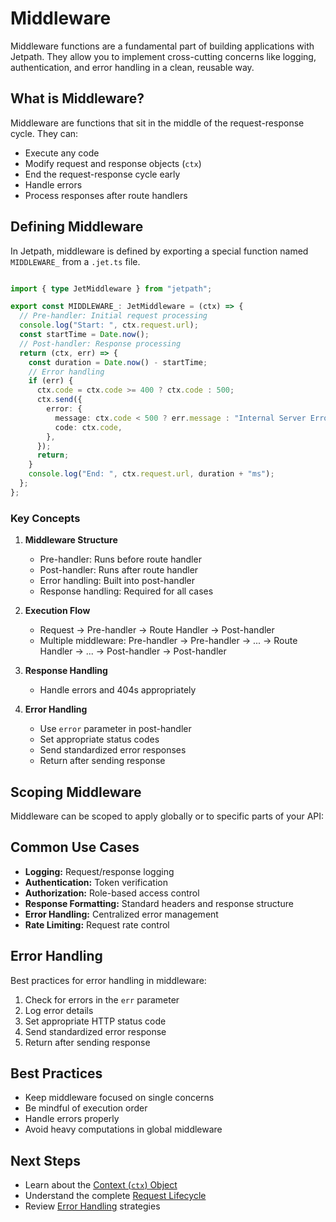 <docmach type="wrapper" file="docs/fragments/docs.html" replacement="content">

# Middleware

Middleware functions are a fundamental part of building applications with Jetpath. They allow you to implement cross-cutting concerns like logging, authentication, and error handling in a clean, reusable way.

## What is Middleware?

Middleware are functions that sit in the middle of the request-response cycle. They can:

- Execute any code
- Modify request and response objects (`ctx`)
- End the request-response cycle early
- Handle errors
- Process responses after route handlers

## Defining Middleware

In Jetpath, middleware is defined by exporting a special function named `MIDDLEWARE_` from a `.jet.ts` file.

```typescript

import { type JetMiddleware } from "jetpath";

export const MIDDLEWARE_: JetMiddleware = (ctx) => {
  // Pre-handler: Initial request processing
  console.log("Start: ", ctx.request.url);
  const startTime = Date.now();
  // Post-handler: Response processing
  return (ctx, err) => {
    const duration = Date.now() - startTime;
    // Error handling
    if (err) {
      ctx.code = ctx.code >= 400 ? ctx.code : 500;
      ctx.send({
        error: {
          message: ctx.code < 500 ? err.message : "Internal Server Error",
          code: ctx.code,
        },
      });
      return;
    }
    console.log("End: ", ctx.request.url, duration + "ms");
  };
};

```

### Key Concepts

1. **Middleware Structure**
   - Pre-handler: Runs before route handler
   - Post-handler: Runs after route handler
   - Error handling: Built into post-handler
   - Response handling: Required for all cases

2. **Execution Flow**
   - Request → Pre-handler → Route Handler → Post-handler
   - Multiple middleware: Pre-handler → Pre-handler → ... → Route Handler → ... → Post-handler → Post-handler

3. **Response Handling**
   - Handle errors and 404s appropriately

4. **Error Handling**
   - Use `error` parameter in post-handler
   - Set appropriate status codes
   - Send standardized error responses
   - Return after sending response

## Scoping Middleware

Middleware can be scoped to apply globally or to specific parts of your API:

## Common Use Cases

- **Logging:** Request/response logging
- **Authentication:** Token verification
- **Authorization:** Role-based access control
- **Response Formatting:** Standard headers and response structure
- **Error Handling:** Centralized error management
- **Rate Limiting:** Request rate control

## Error Handling

Best practices for error handling in middleware:

1. Check for errors in the `err` parameter
2. Log error details
3. Set appropriate HTTP status code
4. Send standardized error response
5. Return after sending response

## Best Practices

- Keep middleware focused on single concerns
- Be mindful of execution order
- Handle errors properly
- Avoid heavy computations in global middleware 

## Next Steps

- Learn about the [Context (`ctx`) Object](./context.html)
- Understand the complete [Request Lifecycle](./request-lifecycle.html)
- Review [Error Handling](./error-handling.html) strategies

</docmach>
